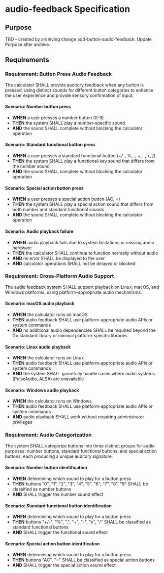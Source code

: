 # audio-feedback Specification

## Purpose
TBD - created by archiving change add-button-audio-feedback. Update Purpose after archive.
## Requirements
### Requirement: Button Press Audio Feedback
The calculator SHALL provide auditory feedback when any button is pressed, using distinct sounds for different button categories to enhance the user experience and provide sensory confirmation of input.

#### Scenario: Number button press
- **WHEN** a user presses a number button (0-9)
- **THEN** the system SHALL play a number-specific sound
- **AND** the sound SHALL complete without blocking the calculator operation

#### Scenario: Standard functional button press
- **WHEN** a user presses a standard functional button (+/-, %, ., +, -, x, /)
- **THEN** the system SHALL play a functional-key sound that differs from the number sound
- **AND** the sound SHALL complete without blocking the calculator operation

#### Scenario: Special action button press
- **WHEN** a user presses a special action button (AC, =)
- **THEN** the system SHALL play a special action sound that differs from both number and standard functional sounds
- **AND** the sound SHALL complete without blocking the calculator operation

#### Scenario: Audio playback failure
- **WHEN** audio playback fails due to system limitations or missing audio hardware
- **THEN** the calculator SHALL continue to function normally without audio
- **AND** no error SHALL be displayed to the user
- **AND** calculator operations SHALL not be delayed or blocked

### Requirement: Cross-Platform Audio Support
The audio feedback system SHALL support playback on Linux, macOS, and Windows platforms, using platform-appropriate audio mechanisms.

#### Scenario: macOS audio playback
- **WHEN** the calculator runs on macOS
- **THEN** audio feedback SHALL use platform-appropriate audio APIs or system commands
- **AND** no additional audio dependencies SHALL be required beyond the Go standard library or minimal platform-specific libraries

#### Scenario: Linux audio playback
- **WHEN** the calculator runs on Linux
- **THEN** audio feedback SHALL use platform-appropriate audio APIs or system commands
- **AND** the system SHALL gracefully handle cases where audio systems (PulseAudio, ALSA) are unavailable

#### Scenario: Windows audio playback
- **WHEN** the calculator runs on Windows
- **THEN** audio feedback SHALL use platform-appropriate audio APIs or system commands
- **AND** audio playback SHALL work without requiring administrator privileges

### Requirement: Audio Categorization
The system SHALL categorize buttons into three distinct groups for audio purposes: number buttons, standard functional buttons, and special action buttons, each producing a unique auditory signature.

#### Scenario: Number button identification
- **WHEN** determining which sound to play for a button press
- **THEN** buttons "0", "1", "2", "3", "4", "5", "6", "7", "8", "9" SHALL be classified as number buttons
- **AND** SHALL trigger the number sound effect

#### Scenario: Standard functional button identification
- **WHEN** determining which sound to play for a button press
- **THEN** buttons "+/-", "%", ".", "+", "-", "x", "/" SHALL be classified as standard functional buttons
- **AND** SHALL trigger the functional sound effect

#### Scenario: Special action button identification
- **WHEN** determining which sound to play for a button press
- **THEN** buttons "AC", "=" SHALL be classified as special action buttons
- **AND** SHALL trigger the special action sound effect

